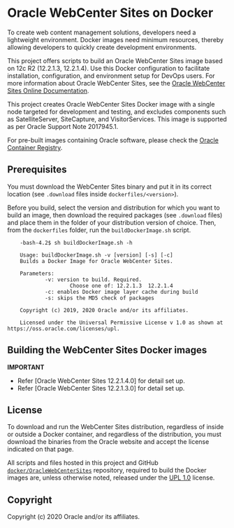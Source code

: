 # Oracle WebCenter Sites on Docker

To create web content management solutions, developers need a lightweight environment. Docker images need minimum resources, thereby allowing developers to quickly create development environments.

This project offers scripts to build an Oracle WebCenter Sites image based on 12c R2 (12.2.1.3, 12.2.1.4). Use this Docker configuration to facilitate installation, configuration, and environment setup for DevOps users. For more information about Oracle WebCenter Sites, see the [Oracle WebCenter Sites Online Documentation](https://docs.oracle.com/middleware/12213/wcs/index.html).

This project creates Oracle WebCenter Sites Docker image with a single node targeted for development and testing, and excludes components such as SatelliteServer, SiteCapture, and VisitorServices. This image is supported as per Oracle Support Note 2017945.1.

For pre-built images containing Oracle software, please check the [Oracle Container Registry](https://container-registry.oracle.com).

## Prerequisites
You must download the WebCenter Sites binary and put it in its correct location (see `.download` files inside `dockerfiles/<version>`).

Before you build, select the version and distribution for which you want to build an image, then download the required packages (see `.download` files) and place them in the folder of your distribution version of choice. Then, from the `dockerfiles` folder, run the `buildDockerImage.sh` script.

		-bash-4.2$ sh buildDockerImage.sh -h
		
		Usage: buildDockerImage.sh -v [version] [-s] [-c]
		Builds a Docker Image for Oracle WebCenter Sites.
		
		Parameters:
				-v: version to build. Required.
						Choose one of: 12.2.1.3  12.2.1.4
				-c: enables Docker image layer cache during build
				-s: skips the MD5 check of packages
		
		Copyright (c) 2019, 2020 Oracle and/or its affiliates.
		
		Licensed under the Universal Permissive License v 1.0 as shown at https://oss.oracle.com/licenses/upl.

## Building the WebCenter Sites Docker images

**IMPORTANT**
- Refer [Oracle WebCenter Sites 12.2.1.4.0] for detail set up.
- Refer [Oracle WebCenter Sites 12.2.1.3.0] for detail set up.

## License
To download and run the WebCenter Sites distribution, regardless of inside or outside a Docker container, and regardless of the distribution, you must download the binaries from the Oracle website and accept the license indicated on that page.

All scripts and files hosted in this project and GitHub [`docker/OracleWebCenterSites`](./) repository, required to build the Docker images are, unless otherwise noted, released under the [UPL 1.0](https://oss.oracle.com/licenses/upl/) license.

## Copyright
Copyright (c) 2020 Oracle and/or its affiliates.
